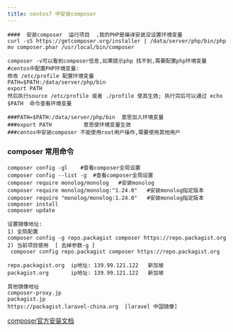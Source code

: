 ```yaml
---
title: centos7 中安装composer
---
```


```
####  安装composer  运行项目  ,我的PHP是编译安装没设置环境变量
curl -sS https://getcomposer.org/installer | /data/server/php/bin/php
mv composer.phar /usr/local/bin/composer

composer -v可以看到composer信息,如果提示php 找不到,需要配置php环境变量
#centos中配置PHP环境变量:
修改 /etc/profile 配置环境变量
PATH=$PATH:/data/server/php/bin
export PATH
然后执行source /etc/profile 或者 ./profile 使其生效; 执行完后可以通过 echo $PATH  命令查看环境变量

###PATH=$PATH:/data/server/php/bin  意思加入环境变量
###export PATH          意思使环境变量生效
###centos中安装composer 不能使用root用户操作,需要使用其他用户
```

### composer 常用命令

```
composer config -gl    #查看composer全局设置
composer config --list -g  #查看composer全局设置
composer require monolog/monolog   #安装monolog
composer require monolog/monolog:"1.24.0"   #安装monolog指定版本
composer require "monolog/monolog:1.24.0"   #安装monolog指定版本
composer install 
composer update

设置镜像地址:
1) 全局配置
composer config -g repo.packagist composer https://repo.packagist.org
2) 当前项目使用  [ 去掉参数-g ]
 composer config repo.packagist composer https://repo.packagist.org

repo.packagist.org  ip地址: 139.99.121.122   新加坡
packagist.org       ip地址: 139.99.121.122   新加坡

其他镜像地址
composer-proxy.jp  
packagist.jp
https://packagist.laravel-china.org  [laravel 中国镜像]
```



[composer官方安装文档](https://docs.phpcomposer.com/00-intro.html#Installation-*nix)

[packagist仓库地址]: https://repo.packagist.org/	"packagist仓库地址"
[packagist仓库地址]: https://packagist.org/	"packagist仓库地址"






